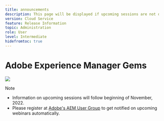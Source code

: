 ```yaml
---
title: announcements
description: This page will be displayed if upcoming sessions are not defined yet.
version: Cloud Service
feature: Release Information
topic: Administration
role: User
level: Intermediate
hidefromtoc: true
---
```

# Adobe Experience Manager Gems

![](/help/assets/ADX_Gems.png)

>[!NOTE]
>
>* Information on upcoming sessions will follow beginning of November, 2022.
>* Please register at [Adobe's AEM User Group](https://aem-augs.adobe.com/) to get notified on upcoming webinars automatically.
